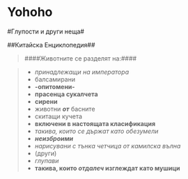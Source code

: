 ﻿# Yohoho

#Глупости и други неща#

##Китайска Енциклопедия##

>####Животните се разделят на:####

>* *принадлежащи на императора*
>* балсамирани
>* **-опитомени-**
>* **прасенца сукалчета**
>* **сирени**
>* животни **_от_** басните
>* скитащи кучета
>* **включени в настоящата класификация**
>* *такива, които се държат като обезумели*
>* **_неизброими_**
>* *нарисувани с тънка четчица от камилска вълна*
>* (други)
>* *глупави*
>* **такива, които _отдалеч_ изглеждат като мушици**

